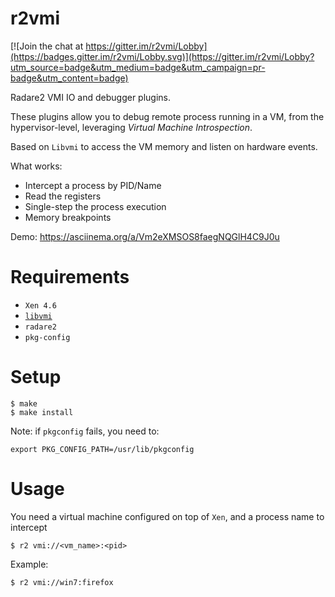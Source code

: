 # r2vmi

[![Join the chat at https://gitter.im/r2vmi/Lobby](https://badges.gitter.im/r2vmi/Lobby.svg)](https://gitter.im/r2vmi/Lobby?utm_source=badge&utm_medium=badge&utm_campaign=pr-badge&utm_content=badge)

Radare2 VMI IO and debugger plugins.

These plugins allow you to debug remote process running in a VM, from the hypervisor-level,
leveraging _Virtual Machine Introspection_.

Based on `Libvmi` to access the VM memory and listen on hardware events.

What works:
- Intercept a process by PID/Name
- Read the registers
- Single-step the process execution
- Memory breakpoints

Demo: https://asciinema.org/a/Vm2eXMSOS8faegNQGlH4C9J0u

# Requirements

- `Xen 4.6`
- [`libvmi`](http://libvmi.com/)
- `radare2`
- `pkg-config`

# Setup

    $ make
    $ make install

Note: if `pkgconfig` fails, you need to:

    export PKG_CONFIG_PATH=/usr/lib/pkgconfig

# Usage

You need a virtual machine configured on top of `Xen`, and a process name to intercept

    $ r2 vmi://<vm_name>:<pid>

Example:

    $ r2 vmi://win7:firefox

